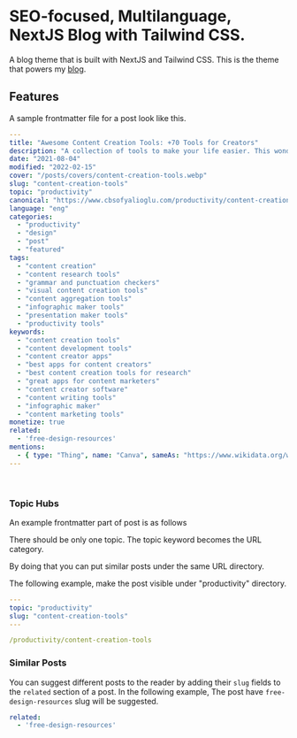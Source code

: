 # SEO-focused, Multilanguage, NextJS Blog with Tailwind CSS.
A blog theme that is built with NextJS and Tailwind CSS.  This is the theme that powers my [blog](https://www.cbsofyalioglu.com). 


## Features
A sample frontmatter file for a post look like this.
```yaml
---
title: "Awesome Content Creation Tools: +70 Tools for Creators"
description: "A collection of tools to make your life easier. This wondergful list includes written and visual content creation tools."
date: "2021-08-04"
modified: "2022-02-15"
cover: "/posts/covers/content-creation-tools.webp"
slug: "content-creation-tools"
topic: "productivity"
canonical: "https://www.cbsofyalioglu.com/productivity/content-creation-tools/"
language: "eng"
categories:
  - "productivity"
  - "design"
  - "post"
  - "featured"
tags:
  - "content creation"
  - "content research tools"
  - "grammar and punctuation checkers"
  - "visual content creation tools"
  - "content aggregation tools"
  - "infographic maker tools"
  - "presentation maker tools"
  - "productivity tools"
keywords:
  - "content creation tools"
  - "content development tools"
  - "content creator apps"
  - "best apps for content creators"
  - "best content creation tools for research"
  - "great apps for content marketers"
  - "content creator software"
  - "content writing tools"
  - "infographic maker"
  - "content marketing tools"
monetize: true
related:
  - 'free-design-resources'
mentions:
  - { type: "Thing", name: "Canva", sameAs: "https://www.wikidata.org/wiki/Q35997" }
---
```

<br/>

### Topic Hubs
An example frontmatter part of post is as follows


There should be only one topic. The topic keyword becomes the URL category. 

By doing that you can put similar posts under the same URL directory. 

The following example, make the post visible under "productivity" directory.

```yaml
---
topic: "productivity"
slug: "content-creation-tools"
---
```

```yaml
/productivity/content-creation-tools
```

### Similar Posts
You can suggest different posts to the reader by adding their `slug` fields to the `related` section of a post. In the following example, The post have `free-design-resources` slug will be suggested. 

```YAML
related:
  - 'free-design-resources'
```
